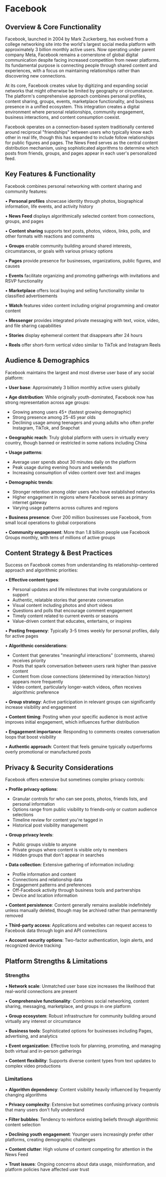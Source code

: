 # Facebook

## Overview & Core Functionality

Facebook, launched in 2004 by Mark Zuckerberg, has evolved from a college networking site into the world's largest social media platform with approximately 3 billion monthly active users. Now operating under parent company Meta, Facebook remains a cornerstone of global digital communication despite facing increased competition from newer platforms. Its fundamental purpose is connecting people through shared content and experiences, with a focus on maintaining relationships rather than discovering new connections.

At its core, Facebook creates value by digitizing and expanding social networks that might otherwise be limited by geography or circumstance. The platform's comprehensive approach combines personal profiles, content sharing, groups, events, marketplace functionality, and business presence in a unified ecosystem. This integration creates a digital environment where personal relationships, community engagement, business interactions, and content consumption coexist.

Facebook operates on a connection-based system traditionally centered around reciprocal "friendships" between users who typically know each other in real life, though this has expanded to include follow relationships for public figures and pages. The News Feed serves as the central content distribution mechanism, using sophisticated algorithms to determine which posts from friends, groups, and pages appear in each user's personalized feed.

## Key Features & Functionality

Facebook combines personal networking with content sharing and community features:

• **Personal profiles** showcase identity through photos, biographical information, life events, and activity history

• **News Feed** displays algorithmically selected content from connections, groups, and pages

• **Content sharing** supports text posts, photos, videos, links, polls, and other formats with reactions and comments

• **Groups** enable community building around shared interests, circumstances, or goals with various privacy options

• **Pages** provide presence for businesses, organizations, public figures, and causes

• **Events** facilitate organizing and promoting gatherings with invitations and RSVP functionality

• **Marketplace** offers local buying and selling functionality similar to classified advertisements

• **Watch** features video content including original programming and creator content

• **Messenger** provides integrated private messaging with text, voice, video, and file sharing capabilities

• **Stories** display ephemeral content that disappears after 24 hours

• **Reels** offer short-form vertical video similar to TikTok and Instagram Reels

## Audience & Demographics

Facebook maintains the largest and most diverse user base of any social platform:

• **User base**: Approximately 3 billion monthly active users globally

• **Age distribution**: While originally youth-dominated, Facebook now has strong representation across age groups:
  - Growing among users 45+ (fastest growing demographic)
  - Strong presence among 25-45 year olds
  - Declining usage among teenagers and young adults who often prefer Instagram, TikTok, and Snapchat

• **Geographic reach**: Truly global platform with users in virtually every country, though banned or restricted in some nations including China

• **Usage patterns**: 
  - Average user spends about 30 minutes daily on the platform
  - Peak usage during evening hours and weekends
  - Increasing consumption of video content over text and images

• **Demographic trends**:
  - Stronger retention among older users who have established networks
  - Higher engagement in regions where Facebook serves as primary internet gateway
  - Varying usage patterns across cultures and regions

• **Business presence**: Over 200 million businesses use Facebook, from small local operations to global corporations

• **Community engagement**: More than 1.8 billion people use Facebook Groups monthly, with tens of millions of active groups

## Content Strategy & Best Practices

Success on Facebook comes from understanding its relationship-centered approach and algorithmic priorities:

• **Effective content types**:
  - Personal updates and life milestones that invite congratulations or support
  - Authentic, relatable stories that generate conversation
  - Visual content including photos and short videos
  - Questions and polls that encourage comment engagement
  - Timely content related to current events or seasons
  - Value-driven content that educates, entertains, or inspires

• **Posting frequency**: Typically 3-5 times weekly for personal profiles, daily for active pages

• **Algorithmic considerations**:
  - Content that generates "meaningful interactions" (comments, shares) receives priority
  - Posts that spark conversation between users rank higher than passive content
  - Content from close connections (determined by interaction history) appears more frequently
  - Video content, particularly longer-watch videos, often receives algorithmic preference

• **Group strategy**: Active participation in relevant groups can significantly increase visibility and engagement

• **Content timing**: Posting when your specific audience is most active improves initial engagement, which influences further distribution

• **Engagement importance**: Responding to comments creates conversation loops that boost visibility

• **Authentic approach**: Content that feels genuine typically outperforms overly promotional or manufactured posts

## Privacy & Security Considerations

Facebook offers extensive but sometimes complex privacy controls:

• **Profile privacy options**:
  - Granular controls for who can see posts, photos, friends lists, and personal information
  - Options range from public visibility to friends-only or custom audience selections
  - Timeline review for content you're tagged in
  - Historical post visibility management

• **Group privacy levels**:
  - Public groups visible to anyone
  - Private groups where content is visible only to members
  - Hidden groups that don't appear in searches

• **Data collection**: Extensive gathering of information including:
  - Profile information and content
  - Connections and relationship data
  - Engagement patterns and preferences
  - Off-Facebook activity through business tools and partnerships
  - Device and location information

• **Content persistence**: Content generally remains available indefinitely unless manually deleted, though may be archived rather than permanently removed

• **Third-party access**: Applications and websites can request access to Facebook data through login and API connections

• **Account security options**: Two-factor authentication, login alerts, and recognized device tracking

## Platform Strengths & Limitations

### Strengths

• **Network scale**: Unmatched user base size increases the likelihood that real-world connections are present

• **Comprehensive functionality**: Combines social networking, content sharing, messaging, marketplace, and groups in one platform

• **Group ecosystem**: Robust infrastructure for community building around virtually any interest or circumstance

• **Business tools**: Sophisticated options for businesses including Pages, advertising, and analytics

• **Event organization**: Effective tools for planning, promoting, and managing both virtual and in-person gatherings

• **Content flexibility**: Supports diverse content types from text updates to complex video productions

### Limitations

• **Algorithm dependency**: Content visibility heavily influenced by frequently changing algorithms

• **Privacy complexity**: Extensive but sometimes confusing privacy controls that many users don't fully understand

• **Filter bubbles**: Tendency to reinforce existing beliefs through algorithmic content selection

• **Declining youth engagement**: Younger users increasingly prefer other platforms, creating demographic challenges

• **Content clutter**: High volume of content competing for attention in the News Feed

• **Trust issues**: Ongoing concerns about data usage, misinformation, and platform policies have affected user trust
